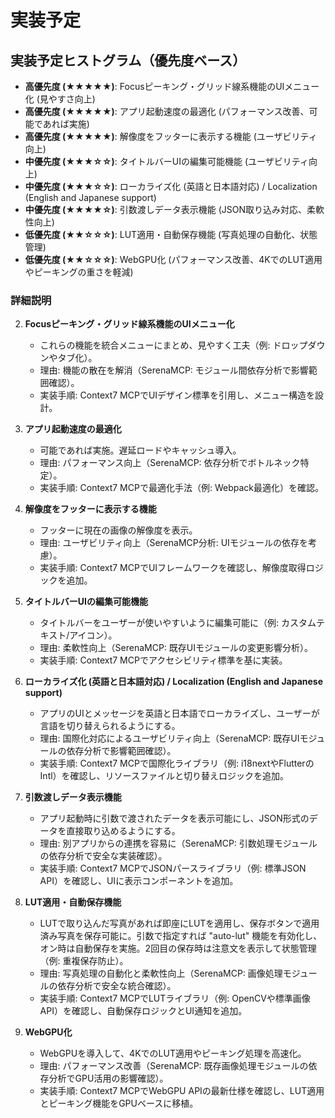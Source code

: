 # 実装予定


## 実装予定ヒストグラム（優先度ベース）
- **高優先度 (★★★★★)**: Focusピーキング・グリッド線系機能のUIメニュー化 (見やすさ向上)
- **高優先度 (★★★★★)**: アプリ起動速度の最適化 (パフォーマンス改善、可能であれば実施)
- **高優先度 (★★★★★)**: 解像度をフッターに表示する機能 (ユーザビリティ向上)
- **中優先度 (★★★☆☆)**: タイトルバーUIの編集可能機能 (ユーザビリティ向上)
- **中優先度 (★★★☆☆)**: ローカライズ化 (英語と日本語対応) / Localization (English and Japanese support)
- **中優先度 (★★★★☆)**: 引数渡しデータ表示機能 (JSON取り込み対応、柔軟性向上)
- **低優先度 (★★☆☆☆)**: LUT適用・自動保存機能 (写真処理の自動化、状態管理)
- **低優先度 (★★☆☆☆)**: WebGPU化 (パフォーマンス改善、4KでのLUT適用やピーキングの重さを軽減)

### 詳細説明

2. **Focusピーキング・グリッド線系機能のUIメニュー化**  
    - これらの機能を統合メニューにまとめ、見やすく工夫（例: ドロップダウンやタブ化）。  
    - 理由: 機能の散在を解消（SerenaMCP: モジュール間依存分析で影響範囲確認）。  
    - 実装手順: Context7 MCPでUIデザイン標準を引用し、メニュー構造を設計。

3. **アプリ起動速度の最適化**  
    - 可能であれば実施。遅延ロードやキャッシュ導入。  
    - 理由: パフォーマンス向上（SerenaMCP: 依存分析でボトルネック特定）。  
    - 実装手順: Context7 MCPで最適化手法（例: Webpack最適化）を確認。

4. **解像度をフッターに表示する機能**  
    - フッターに現在の画像の解像度を表示。  
    - 理由: ユーザビリティ向上（SerenaMCP分析: UIモジュールの依存を考慮）。  
    - 実装手順: Context7 MCPでUIフレームワークを確認し、解像度取得ロジックを追加。

5. **タイトルバーUIの編集可能機能**  
    - タイトルバーをユーザーが使いやすいように編集可能に（例: カスタムテキスト/アイコン）。  
    - 理由: 柔軟性向上（SerenaMCP: 既存UIモジュールの変更影響分析）。  
    - 実装手順: Context7 MCPでアクセシビリティ標準を基に実装。

6. **ローカライズ化 (英語と日本語対応) / Localization (English and Japanese support)**  
    - アプリのUIとメッセージを英語と日本語でローカライズし、ユーザーが言語を切り替えられるようにする。  
    - 理由: 国際化対応によるユーザビリティ向上（SerenaMCP: 既存UIモジュールの依存分析で影響範囲確認）。  
    - 実装手順: Context7 MCPで国際化ライブラリ（例: i18nextやFlutterのIntl）を確認し、リソースファイルと切り替えロジックを追加。

7. **引数渡しデータ表示機能**  
    - アプリ起動時に引数で渡されたデータを表示可能にし、JSON形式のデータを直接取り込めるようにする。  
    - 理由: 別アプリからの連携を容易に（SerenaMCP: 引数処理モジュールの依存分析で安全な実装確認）。  
    - 実装手順: Context7 MCPでJSONパースライブラリ（例: 標準JSON API）を確認し、UIに表示コンポーネントを追加。

8. **LUT適用・自動保存機能**  
    - LUTで取り込んだ写真があれば即座にLUTを適用し、保存ボタンで適用済み写真を保存可能に。引数で指定すれば "auto-lut" 機能を有効化し、オン時は自動保存を実施。2回目の保存時は注意文を表示して状態管理（例: 重複保存防止）。  
    - 理由: 写真処理の自動化と柔軟性向上（SerenaMCP: 画像処理モジュールの依存分析で安全な統合確認）。  
    - 実装手順: Context7 MCPでLUTライブラリ（例: OpenCVや標準画像API）を確認し、自動保存ロジックとUI通知を追加。

9. **WebGPU化**  
    - WebGPUを導入して、4KでのLUT適用やピーキング処理を高速化。  
    - 理由: パフォーマンス改善（SerenaMCP: 既存画像処理モジュールの依存分析でGPU活用の影響確認）。  
    - 実装手順: Context7 MCPでWebGPU APIの最新仕様を確認し、LUT適用とピーキング機能をGPUベースに移植。
